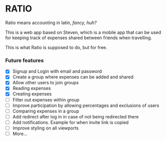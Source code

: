 # RATIO

Ratio means accounting in latin, *fancy, huh?*

This is a web app based on Steven, which is a mobile app that can be used for keeping track of expenses shared between friends when travelling. 

This is what Ratio is supposed to do, but for free.

### Future features
- [x] Signup and Login with email and password
- [x] Create a group where expenses can be added and shared
- [x] Allow other users to join groups
- [x] Reading expenses
- [x] Creating expenses
- [ ] Filter out expenses within group
- [ ] Improve participation by allowing percentages and exclusions of users
- [ ] Comparing expenses in a group
- [ ] Add redirect after log in in case of not being redirected there
- [ ] Add notifications. Example for when invite link is copied
- [ ] Improve styling on all viewports
- [ ] More... 
